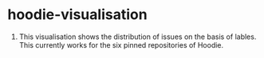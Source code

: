 # hoodie-visualisation

1. This visualisation shows the distribution of issues on the basis of lables. This currently works for the six pinned repositories of Hoodie.

 

